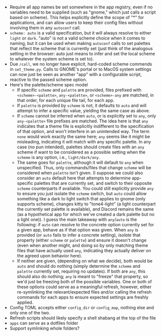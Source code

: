 - Require all app names be set somewhere in the app registry, even if no variables need to
  be supplied (such as "gnome," which just calls a script based on scheme). This helps
  explicitly define the scope of "*" for applications, and can allow users to keep their
  config files without involving them in any `autoconf` call.
- `scheme: auto` is a valid specification, but it will always resolve to either `light` or
  `dark`. "auto" is not a valid scheme choice when it comes to naming, but it can be used
  when making `autoconf` calls to set palettes that reflect the scheme that is currently
  set (just think of the analogous setting in the browser: auto just means to infer and
  set the local scheme to whatever the system scheme is set to).
- Due `/call`, we no longer have explicit, hard-coded scheme commends in `set_theme.py`.
  Calls to GNOME's portal or to MacOS system settings can now just be seen as another
  "app" with a configurable script, reactive to the passed scheme option.
- Here's the palette/scheme spec model
  * If specific `scheme` and `palette` are provided, files prefixed with
    `<scheme>-<palette>`, `any-<palette>`, or `<scheme>-any` are matched, in that order,
    for each unique file tail, for each app.
  * If `palette` is provided by `scheme` is not, it defaults to `auto` and will attempt to
    infer a specific value, yielding the same case as above.
  * If `scheme` cannot be inferred when `auto`, or is explicitly set to `any`, only
    `any-<palette>` file prefixes are matched. The idea here is that `any` indicates that
    a theme file is explicitly indifferent to the specification of that option, and won't
    interfere in an unintended way. The term `none` would work exactly the same here;
    `any` seems like it might be misleading, indicating it will match with any specific
    palette. In any case (no pun intended), palettes should create files with an `any`
    scheme if want to be considered as a possible setting when the `scheme` is any option,
    i.e., `light/dark/any`.
  * The same goes for `palette`, although it will default to `any` when unspecified. Thus,
    only commands/files that change `scheme` will be considered when `palette` isn't
    given. (I suppose we could also consider an `auto` default here that attempts to
    determine app-specific palettes that are currently set, and switch to their opposite
    `scheme` counterparts if available. You could still explicitly provide `any` to ensure
    you just isolate the `scheme` switch, but `auto` could allow something like a dark to
    light switch that applies to gnome (only supports scheme), changes kitty to
    "tone4-light" (a light counterpart the currently set palette is available), and
    Discord remains the same (as a hypothetical app for which we've created a dark palette
    but no a light one)). I guess the main takeaway with `any`/`auto` is the following: if
    `auto` can resolve to the concrete option currently set for a given app, behave as if
    that option was given. When `any` is provided (or `auto` fails to infer a concrete
    setting), _isolate_ that property (either `scheme` or `palette`) and ensure it doesn't
    change (even when another might, and doing so by only matching theme files that have
    actually used `any`, indicating they actually deliver on the agreed upon behavior
    here).
  * If neither are given, (depending on what we decide), both would be `auto` and should
    do nothing (simply determine the `scheme` and `palette` currently set, requiring no
    updates). If both are `any`, this should also do nothing; `any` is meant to "freeze"
    that property, so we'd just be freezing both of the possible variables. One or both of
    these options could serve as a meaningful refresh, however, either re-symlinking the
    relevant/expected files and/or calling the refresh commands for each apps to ensure
    expected settings are freshly applied.
- Config TOML accepts either `config_dir` or `config_map`, nothing else and only one of
  the two.
- Refresh scripts should likely specify a shell shabang at the top of the file
- `apps` can serve as a dotfiles folder
- Support symlinking whole folders?
